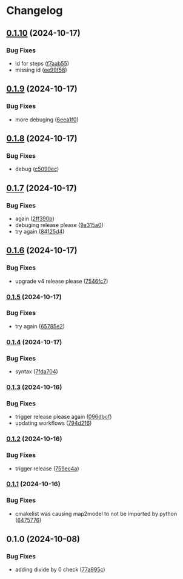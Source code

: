 # Changelog

## [0.1.10](https://github.com/Loop3D/map2model_cpp/compare/v0.1.9...v0.1.10) (2024-10-17)


### Bug Fixes

* id for steps ([f7aab55](https://github.com/Loop3D/map2model_cpp/commit/f7aab55840166209e4be0e23fae95bc33d9132bc))
* missing id ([ee99f58](https://github.com/Loop3D/map2model_cpp/commit/ee99f58c2e416f1bc6c2821ecd04e69fa1dc54ec))

## [0.1.9](https://github.com/Loop3D/map2model_cpp/compare/v0.1.8...v0.1.9) (2024-10-17)


### Bug Fixes

* more debuging ([6eea1f0](https://github.com/Loop3D/map2model_cpp/commit/6eea1f09dbb95e9cc4868982e478e2db6ced1ff1))

## [0.1.8](https://github.com/Loop3D/map2model_cpp/compare/v0.1.7...v0.1.8) (2024-10-17)


### Bug Fixes

* debug ([c5090ec](https://github.com/Loop3D/map2model_cpp/commit/c5090ec170b42afc6a6deac2b0be9e1932f87fd5))

## [0.1.7](https://github.com/Loop3D/map2model_cpp/compare/v0.1.6...v0.1.7) (2024-10-17)


### Bug Fixes

* again ([2ff390b](https://github.com/Loop3D/map2model_cpp/commit/2ff390ba4f9bf9de6ce5e7cd7c31dfa769ee1292))
* debuging release please ([9a315a0](https://github.com/Loop3D/map2model_cpp/commit/9a315a0ec001ff3e2631f062bfdc2e3fdaf13a01))
* try again ([84125d4](https://github.com/Loop3D/map2model_cpp/commit/84125d4145482c045fdc0b78e30f32d4b7f9e635))

## [0.1.6](https://github.com/Loop3D/map2model_cpp/compare/v0.1.5...v0.1.6) (2024-10-17)


### Bug Fixes

* upgrade v4 release please ([7546fc7](https://github.com/Loop3D/map2model_cpp/commit/7546fc7b27d2301a501d8b78cfb825a0df1894b0))

### [0.1.5](https://www.github.com/Loop3D/map2model_cpp/compare/v0.1.4...v0.1.5) (2024-10-17)


### Bug Fixes

* try again ([65785e2](https://www.github.com/Loop3D/map2model_cpp/commit/65785e2998ec99e86e7bded659d3f77c056539f7))

### [0.1.4](https://www.github.com/Loop3D/map2model_cpp/compare/v0.1.3...v0.1.4) (2024-10-17)


### Bug Fixes

* syntax ([7fda704](https://www.github.com/Loop3D/map2model_cpp/commit/7fda704e5fa0ee9d9b07de49eb09448617a545f5))

### [0.1.3](https://www.github.com/Loop3D/map2model_cpp/compare/v0.1.2...v0.1.3) (2024-10-16)


### Bug Fixes

* trigger release please again ([096dbcf](https://www.github.com/Loop3D/map2model_cpp/commit/096dbcf0ceb57d0f3a17a6cb7491cf39d45dc5d2))
* updating workflows ([794d216](https://www.github.com/Loop3D/map2model_cpp/commit/794d21650f362c837b0c6a1a28c0715419633161))

### [0.1.2](https://www.github.com/Loop3D/map2model_cpp/compare/v0.1.1...v0.1.2) (2024-10-16)


### Bug Fixes

* trigger release ([759ec4a](https://www.github.com/Loop3D/map2model_cpp/commit/759ec4a29621663ce642fad309ded9e729de0df3))

### [0.1.1](https://www.github.com/Loop3D/map2model_cpp/compare/v0.1.0...v0.1.1) (2024-10-16)


### Bug Fixes

* cmakelist was causing map2model to not be imported by python ([6475776](https://www.github.com/Loop3D/map2model_cpp/commit/64757762ac352688a3fd18f15b62024b1d44ddab))

## 0.1.0 (2024-10-08)


### Bug Fixes

* adding divide by 0 check ([77a995c](https://www.github.com/Loop3D/map2model_cpp/commit/77a995cf402e29d1418d2f3d911ec6f35db22a51))
